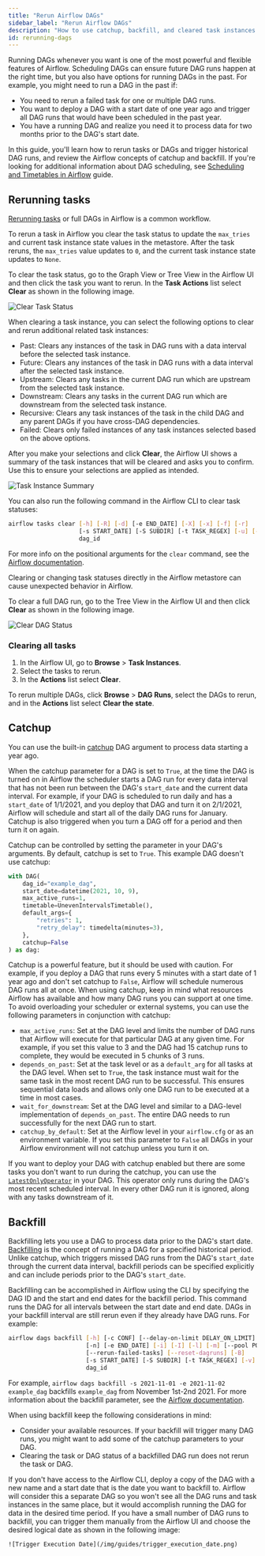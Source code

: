 ```yaml
---
title: "Rerun Airflow DAGs"
sidebar_label: "Rerun Airflow DAGs"
description: "How to use catchup, backfill, and cleared task instances in Airflow."
id: rerunning-dags
---
```


Running DAGs whenever you want is one of the most powerful and flexible features of Airflow. Scheduling DAGs can ensure future DAG runs happen at the right time, but you also have options for running DAGs in the past. For example, you might need to run a DAG in the past if:

- You need to rerun a failed task for one or multiple DAG runs.
- You want to deploy a DAG with a start date of one year ago and trigger all DAG runs that would have been scheduled in the past year.
- You have a running DAG and realize you need it to process data for two months prior to the DAG's start date.

In this guide, you'll learn how to rerun tasks or DAGs and trigger historical DAG runs, and review the Airflow concepts of catchup and backfill. If you're looking for additional information about DAG scheduling, see [Scheduling and Timetables in Airflow](https://www.astronomer.io/guides/scheduling-in-airflow) guide.

## Rerunning tasks

[Rerunning tasks](https://airflow.apache.org/docs/apache-airflow/stable/dag-run.html#re-run-tasks) or full DAGs in Airflow is a common workflow. 

To rerun a task in Airflow you clear the task status to update the `max_tries` and current task instance state values in the metastore. After the task reruns, the `max_tries` value updates to `0`, and the current task instance state updates to `None`.

To clear the task status, go to the Graph View or Tree View in the Airflow UI and then click the task you want to rerun. In the **Task Actions** list select **Clear** as shown in the following image. 

![Clear Task Status](/img/guides/clear_tasks_ui.png)

When clearing a task instance, you can select the following options to clear and rerun additional related task instances:

- Past: Clears any instances of the task in DAG runs with a data interval before the selected task instance.
- Future: Clears any instances of the task in DAG runs with a data interval after the selected task instance.
- Upstream: Clears any tasks in the current DAG run which are upstream from the selected task instance.
- Downstream: Clears any tasks in the current DAG run which are downstream from the selected task instance.
- Recursive: Clears any task instances of the task in the child DAG and any parent DAGs if you have cross-DAG dependencies.
- Failed: Clears only failed instances of any task instances selected based on the above options.

After you make your selections and click **Clear**, the Airflow UI shows a summary of the task instances that will be cleared and asks you to confirm. Use this to ensure your selections are applied as intended.

![Task Instance Summary](/img/guides/task_instance_confirmation.png)

You can also run the following command in the Airflow CLI to clear task statuses:

``` bash
airflow tasks clear [-h] [-R] [-d] [-e END_DATE] [-X] [-x] [-f] [-r]
                    [-s START_DATE] [-S SUBDIR] [-t TASK_REGEX] [-u] [-y]
                    dag_id
```

For more info on the positional arguments for the `clear` command, see the [Airflow documentation](https://airflow.apache.org/docs/apache-airflow/stable/cli-and-env-variables-ref.html#clear).

Clearing or changing task statuses directly in the Airflow metastore can cause unexpected behavior in Airflow.

To clear a full DAG run, go to the Tree View in the Airflow UI and then click **Clear** as shown in the following image. 

![Clear DAG Status](/img/guides/clear_dag_ui.png)

### Clearing all tasks

1. In the Airflow UI, go to **Browse** > **Task Instances**. 
2. Select the tasks to rerun.
3. In the **Actions** list select **Clear**.

To rerun multiple DAGs, click **Browse** > **DAG Runs**, select the DAGs to rerun, and in the **Actions** list select **Clear the state**.

## Catchup

You can use the built-in [catchup](https://airflow.apache.org/docs/apache-airflow/stable/dag-run.html#catchup) DAG argument to process data starting a year ago.

When the catchup parameter for a DAG is set to `True`, at the time the DAG is turned on in Airflow the scheduler starts a DAG run for every data interval that has not been run between the DAG's `start_date` and the current data interval. For example, if your DAG is scheduled to run daily and has a `start_date` of 1/1/2021, and you deploy that DAG and turn it on 2/1/2021, Airflow will schedule and start all of the daily DAG runs for January. Catchup is also triggered when you turn a DAG off for a period and then turn it on again.

Catchup can be controlled by setting the parameter in your DAG's arguments. By default, catchup is set to `True`. This example DAG doesn't use catchup:

```python
with DAG(
    dag_id="example_dag",
    start_date=datetime(2021, 10, 9), 
    max_active_runs=1,
    timetable=UnevenIntervalsTimetable(),
    default_args={
        "retries": 1,
        "retry_delay": timedelta(minutes=3),
    },
    catchup=False
) as dag:
```

Catchup is a powerful feature, but it should be used with caution. For example, if you deploy a DAG that runs every 5 minutes with a start date of 1 year ago and don't set catchup to `False`, Airflow will schedule numerous DAG runs all at once. When using catchup, keep in mind what resources Airflow has available and how many DAG runs you can support at one time. To avoid overloading your scheduler or external systems, you can use the following parameters in conjunction with catchup: 

- `max_active_runs`: Set at the DAG level and limits the number of DAG runs that Airflow will execute for that particular DAG at any given time. For example, if you set this value to 3 and the DAG had 15 catchup runs to complete, they would be executed in 5 chunks of 3 runs.
- `depends_on_past`: Set at the task level or as a `default_arg` for all tasks at the DAG level. When set to `True`, the task instance must wait for the same task in the most recent DAG run to be successful. This ensures sequential data loads and allows only one DAG run to be executed at a time in most cases.
- `wait_for_downstream`: Set at the DAG level and similar to a DAG-level implementation of `depends_on_past`. The entire DAG needs to run successfully for the next DAG run to start.
- `catchup_by_default`: Set at the Airflow level in your `airflow.cfg` or as an environment variable. If you set this parameter to `False` all DAGs in your Airflow environment will not catchup unless you turn it on.

If you want to deploy your DAG with catchup enabled but there are some tasks you don't want to run during the catchup, you can use the [`LatestOnlyOperator`](https://registry.astronomer.io/providers/apache-airflow/modules/latestonlyoperator) in your DAG. This operator only runs during the DAG's most recent scheduled interval. In every other DAG run it is ignored, along with any tasks downstream of it.

## Backfill

Backfilling lets you use a DAG to process data prior to the DAG's start date. [Backfilling](https://airflow.apache.org/docs/apache-airflow/stable/dag-run.html#backfill) is the concept of running a DAG for a specified historical period. Unlike catchup, which triggers missed DAG runs from the DAG's `start_date` through the current data interval, backfill periods can be specified explicitly and can include periods prior to the DAG's `start_date`. 

Backfilling can be accomplished in Airflow using the CLI by specifying the DAG ID and the start and end dates for the backfill period. This command runs the DAG for all intervals between the start date and end date. DAGs in your backfill interval are still rerun even if they already have DAG runs. For example:

```bash
airflow dags backfill [-h] [-c CONF] [--delay-on-limit DELAY_ON_LIMIT] [-x]
                      [-n] [-e END_DATE] [-i] [-I] [-l] [-m] [--pool POOL]
                      [--rerun-failed-tasks] [--reset-dagruns] [-B]
                      [-s START_DATE] [-S SUBDIR] [-t TASK_REGEX] [-v] [-y]
                      dag_id
```

For example, `airflow dags backfill -s 2021-11-01 -e 2021-11-02 example_dag` backfills `example_dag` from November 1st-2nd 2021. For more information about the backfill parameter, see the [Airflow documentation](https://airflow.apache.org/docs/apache-airflow/stable/cli-and-env-variables-ref.html#backfill). 

When using backfill keep the following considerations in mind:

- Consider your available resources. If your backfill will trigger many DAG runs, you might want to add some of the catchup parameters to your DAG.
- Clearing the task or DAG status of a backfilled DAG run does not rerun the task or DAG.

If you don't have access to the Airflow CLI, deploy a copy of the DAG with a new name and a start date that is the date you want to backfill to. Airflow will consider this a separate DAG so you won't see all the DAG runs and task instances in the same place, but it would accomplish running the DAG for data in the desired time period. If you have a small number of DAG runs to backfill, you can trigger them manually from the Airflow UI and choose the desired logical date as shown in the following image:

    ![Trigger Execution Date](/img/guides/trigger_execution_date.png)
